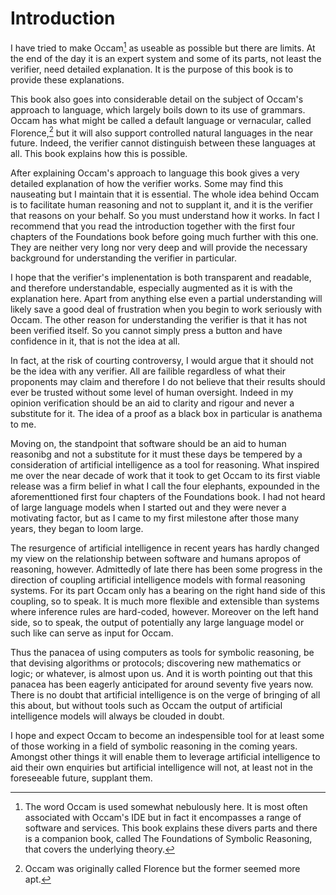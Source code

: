 
# Introduction

I have tried to make Occam[^occam] as useable as possible but there are limits.
At the end of the day it is an expert system and some of its parts, not least the verifier, need detailed explanation.
It is the purpose of this book is to provide these explanations.

This book also goes into considerable detail on the subject of Occam's approach to language, which largely boils down to its use of grammars.
Occam has what might be called a default language or vernacular, called Florence,[^florence] but it will also support controlled natural languages in the near future.
Indeed, the verifier cannot distinguish between these languages at all.
This book explains how this is possible.

After explaining Occam's approach to language this book gives a very detailed explanation of how the verifier works.
Some may find this nauseating but I maintain that it is essential.
The whole idea behind Occam is to facilitate human reasoning and not to supplant it, and it is the verifier that reasons on your behalf.
So you must understand how it works.
In fact I recommend that you read the introduction together with the first four chapters of the Foundations book before going much further with this one.
They are neither very long nor very deep and will provide the necessary background for understanding the verifier in particular.

I hope that the verifier's implenentation is both transparent and readable, and therefore understandable, especially augmented as it is with the explanation here.
Apart from anything else even a partial understanding will likely save a good deal of frustration when you begin to work seriously with Occam.
The other reason for understanding the verifier is that it has not been verified itself.
So you cannot simply press a button and have confidence in it, that is not the idea at all.

In fact, at the risk of courting controversy, I would argue that it should not be the idea with any verifier.
All are failible regardless of what their proponents may claim and therefore I do not believe that their results should ever be trusted without some level of human oversight.
Indeed in my opinion verification should be an aid to clarity and rigour and never a substitute for it.
The idea of a proof as a black box in particular is anathema to me.

Moving on, the standpoint that software should be an aid to human reasonibg and not a substitute for it must these days be tempered by a consideration of artificial intelligence as a tool for reasoning.
What inspired me over the near decade of work that it took to get Occam to its first viable release was a firm belief in what I call the four elephants, expounded in the aforementtioned first four chapters of the Foundations book.
I had not heard of large language models when I started out and they were never a motivating factor, but as I came to my first milestone after those many years, they began to loom large.

The resurgence of artificial intelligence in recent years has hardly changed my view on the relationship between software and humans apropos of reasoning, however.
Admittedly of late there has been some progress in the direction of coupling artificial intelligence models with formal reasoning systems.
For its part Occam only has a bearing on the right hand side of this coupling, so to speak.
It is much more flexible and extensible than systems where inference rules are hard-coded, however.
Moreover on the left hand side, so to speak, the output of potentially any large language model or such like can serve as input for Occam.

Thus the panacea of using computers as tools for symbolic reasoning, be that devising algorithms or protocols; discovering new mathematics or logic; or whatever, is almost upon us.
And it is worth pointing out that this panacea has been eagerly anticipated for around seventy five years now.
There is no doubt that artificial intelligence is on the verge of bringing of all this about, but without tools such as Occam the output of artificial intelligence models will always be clouded in doubt.

I hope and expect Occam to become an indespensible tool for at least some of those working in a field of symbolic reasoning in the coming years.
Amongst other things it will enable them to leverage artificial intelligence to aid their own enquiries but artificial intelligence will not, at least not in the foreseeable future, supplant them.

[^occam]: The word Occam is used somewhat nebulously here.
It is most often associated with Occam's IDE but in fact it encompasses a range of software and services.
This book explains these divers parts and there is a companion book, called The Foundations of Symbolic Reasoning, that covers the underlying theory.

[^florence]: Occam was originally called Florence but the former seemed more apt.
